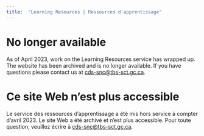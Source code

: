 ```yaml
---
title:  "Learning Resources | Ressources d'apprentissage"
---
```

# No longer available


As of April 2023, work on the Learning Resources service has wrapped up. The website has been archived and is no longer available.
If you have questions please contact us at <a href="mailto:cds-snc@tbs-sct.gc.ca">cds-snc@tbs-sct.gc.ca</a>.

# Ce site Web n’est plus accessible
Le service des ressources d’apprentissage a été mis hors service à compter d’avril 2023. Le site Web a été archivé et n’est plus accessible.
Pour toute question, veuillez écrire à <a href="mailto:cds-snc@tbs-sct.gc.ca">cds-snc@tbs-sct.gc.ca</a>.

<style>
  .footer {
    display: none;
  }
</style>